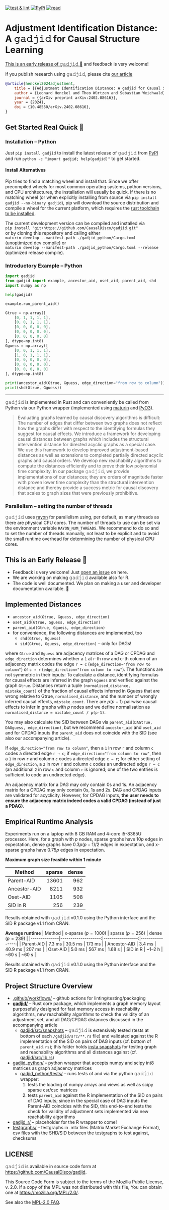[![test & lint](https://github.com/CausalDisco/gadjid/actions/workflows/test-lint.yml/badge.svg?branch=main)](https://github.com/CausalDisco/gadjid/actions/workflows/test-lint.yml?query=branch%3Amain)
[![PyPi](https://badgen.net/pypi/v/gadjid/?icon=pypi&label=PyPI)](https://pypi.org/project/gadjid)
[![read](https://badgen.net/badge/read/arXiv/b31b1b)](https://doi.org/10.48550/arXiv.2402.08616)


# Adjustment Identification Distance: A 𝚐𝚊𝚍𝚓𝚒𝚍 for Causal Structure Learning

[This is an early release of 𝚐𝚊𝚍𝚓𝚒𝚍 🐥](#this-is-an-early-release-) and feedback is very welcome!

If you publish research using 𝚐𝚊𝚍𝚓𝚒𝚍, please cite
[our article](https://doi.org/10.48550/arXiv.2402.08616)
```bibtex
@article{henckel2024adjustment,
    title = {{Adjustment Identification Distance: A gadjid for Causal Structure Learning}},
    author = {Leonard Henckel and Theo Würtzen and Sebastian Weichwald},
    journal = {{arXiv preprint arXiv:2402.08616}},
    year = {2024},
    doi = {10.48550/arXiv.2402.08616},
}
```


## Get Started Real Quick 🚀

### Installation – Python

Just `pip install gadjid` to install the latest release of 𝚐𝚊𝚍𝚓𝚒𝚍 from [PyPI](https://pypi.org/project/gadjid/) \
and run `python -c "import gadjid; help(gadjid)"` to get started.

#### Install Alternatives

Pip tries to find a matching wheel and install that.
Since we offer precompiled wheels
for most common operating systems, python versions, and CPU architectures,
the installation will usually be quick.
If there is no matching wheel
(or when explicitly installing from source via
`pip install gadjid --no-binary gadjid`),
pip will download the source distribution and compile a wheel for the current platform,
which requires the [rust toolchain to be installed](https://rustup.rs/).

The current development version can be compiled and installed via \
`pip install "git+https://github.com/CausalDisco/gadjid.git"` \
or by cloning this repository and calling either \
`maturin develop --manifest-path ./gadjid_python/Cargo.toml` (unoptimized dev compile)
or \
`maturin develop --manifest-path ./gadjid_python/Cargo.toml --release` (optimized release compile).


### Introductory Example – Python

```python
import gadjid
from gadjid import example, ancestor_aid, oset_aid, parent_aid, shd
import numpy as np

help(gadjid)

example.run_parent_aid()

Gtrue = np.array([
    [0, 1, 1, 1, 1],
    [0, 0, 1, 1, 1],
    [0, 0, 0, 0, 0],
    [0, 0, 0, 0, 0],
    [0, 0, 0, 0, 0]
], dtype=np.int8)
Gguess = np.array([
    [0, 0, 1, 1, 1],
    [1, 0, 1, 1, 1],
    [0, 0, 0, 0, 0],
    [0, 0, 0, 0, 0],
    [0, 0, 0, 0, 0]
], dtype=np.int8)

print(ancestor_aid(Gtrue, Gguess, edge_direction="from row to column"))
print(shd(Gtrue, Gguess))
```


---


𝚐𝚊𝚍𝚓𝚒𝚍 is implemented in Rust
and can conveniently be called from Python via our Python wrapper
(implemented using [maturin](https://www.maturin.rs/) and [PyO3](https://pyo3.rs/)).

> Evaluating graphs learned by causal discovery algorithms is difficult: The number of edges that differ between two graphs does not reflect how the graphs differ with respect to the identifying formulas they suggest for causal effects. We introduce a framework for developing causal distances between graphs which includes the structural intervention distance for directed acyclic graphs as a special case. We use this framework to develop improved adjustment-based distances as well as extensions to completed partially directed acyclic graphs and causal orders. We develop new reachability algorithms to compute the distances efficiently and to prove their low polynomial time complexity. In our package 𝚐𝚊𝚍𝚓𝚒𝚍, we provide implementations of our distances; they are orders of magnitude faster with proven lower time complexity than the structural intervention distance and thereby provide a success metric for causal discovery that scales to graph sizes that were previously prohibitive.


### Parallelism – setting the number of threads

𝚐𝚊𝚍𝚓𝚒𝚍 uses [rayon](https://docs.rs/rayon/latest/rayon/) for parallelism
using, per default, as many threads as there are physical CPU cores.
The number of threads to use can be set via the environment variable `RAYON_NUM_THREADS`.
We recommend to do so and to set the number of threads manually,
not least to be explicit and to avoid the small runtime overhead for determining the number of physical CPU cores.


## This is an Early Release 🐥

* Feedback is very welcome! Just [open an issue](https://github.com/CausalDisco/gadjid/issues/new/choose) on here.
* We are working on making 𝚐𝚊𝚍𝚓𝚒𝚍 available also for R.
* The code is well documented. We plan on making a user and developer documentation available. 📃


## Implemented Distances

* `ancestor_aid(Gtrue, Gguess, edge_direction)`
* `oset_aid(Gtrue, Gguess, edge_direction)`
* `parent_aid(Gtrue, Gguess, edge_direction)`
* for convenience, the following distances are implemented, too
    * `shd(Gtrue, Gguess)`
    * `sid(Gtrue, Gguess, edge_direction)` – only for DAGs!

where `Gtrue` and `Gguess` are adjacency matrices of a DAG or CPDAG
and `edge_direction` determines whether a `1` at r-th row and c-th column of an adjacency matrix
codes the edge `r → c` (`edge_direction="from row to column"`) or `c → r` (`edge_direction="from column to row"`).
The functions are not symmetric in their inputs:
To calculate a distance,
identifying formulas for causal effects are inferred in the graph `Gguess`
and verified against the graph `Gtrue`.
Distances return a tuple `(normalised_distance, mistake_count)`
of the fraction of causal effects inferred in Gguess that are wrong relative to Gtrue, `normalised_distance`,
and the number of wrongly inferred causal effects, `mistake_count`.
There are $p(p-1)$ pairwise causal effects to infer in graphs with $p$ nodes
and we define normalisation as  `normalised_distance = mistake_count / p(p-1)`.

You may also calculate the SID between DAGs via `parent_aid(DAGtrue, DAGguess, edge_direction)`,
but we recommend `ancestor_aid` and `oset_aid` and for CPDAG inputs the `parent_aid` does not coincide with the SID
(see also our accompanying article).

If `edge_direction="from row to column"`, then
a `1` in row `r` and column `c` codes a directed edge `r → c`;
if `edge_direction="from column to row"`, then
a `1` in row `r` and column `c` codes a directed edge `c → r`;
for either setting of `edge_direction`,
a `2` in row `r` and column `c` codes an undirected edge `r – c`
(an additional `2` in row `c` and column `r` is ignored;
one of the two entries is sufficient to code an undirected edge).

An adjacency matrix for a DAG may only contain 0s and 1s.
An adjacency matrix for a CPDAG may only contain 0s, 1s and 2s.
DAG and CPDAG inputs are validated for acyclicity.
However, for CPDAG inputs, __the user needs to ensure the adjacency
matrix indeed codes a valid CPDAG (instead of just a PDAG)__.


## Empirical Runtime Analysis

Experiments run on a laptop with 8 GB RAM and 4-core i5-8365U processor.
Here, for a graph with $p$ nodes,
sparse graphs have $10p$ edges in expectation,
dense graphs have $0.3p(p-1)/2$ edges in expectation,
and
x-sparse graphs have $0.75p$ edges in expectation.

__Maximum graph size feasible within 1 minute__

| Method       | sparse | dense |
|--------------|-------:|------:|
| Parent-AID   |  13601 |   962 |
| Ancestor-AID |   8211 |   932 |
| Oset-AID     |   1105 |   508 |
| SID in R     |    256 |   239 |

Results obtained with 𝚐𝚊𝚍𝚓𝚒𝚍 v0.1.0 using the Python interface
and the SID R package v1.1 from CRAN.

__Average runtime__
| Method       | x-sparse ($p=1000$) | sparse ($p=256$) | dense ($p=239$) |
|--------------|--------------------:|-----------------:|----------------:|
| Parent-AID   |              7.3 ms |          30.5 ms |          173 ms |
| Ancestor-AID |              3.4 ms |          40.9 ms |          207 ms |
| Oset-AID     |              5.0 ms |           567 ms |         1.68 s  |
| SID in R     |             ~1–2 h  |           ~60 s  |          ~60 s  |

Results obtained with 𝚐𝚊𝚍𝚓𝚒𝚍 v0.1.0 using the Python interface
and the SID R package v1.1 from CRAN.


## Project Structure Overview

* [.github/workflows/](./.github/workflows) – github actions for linting/testing/packaging
* [__gadjid/__](./gadjid/) – Rust core package, which implements
    a graph memory layout purposefully designed for fast memory access in reachability algorithms,
    new reachability algorithms to check the validity of an adjustment set,
    and all DAG/CPDAG distances discussed in the accompanying article
    * [gadjid/src/snapshots](./gadjid/src/snapshots) –
      𝚐𝚊𝚍𝚓𝚒𝚍 is extensively tested (tests at bottom of each `/gadjid/src/**.rs` file)
      and validated against the R implementation of the SID on pairs of DAG inputs (cf. bottom of `parent_aid.rs`);
      this folder holds [insta snapshots](https://insta.rs/) for testing graph and reachability algorithms and all distances against
      (cf. [gadjid/src/lib.rs](./gadjid/src/lib.rs))
* [gadjid_python/](./gadjid_python/) –
    python wrapper that accepts numpy and scipy int8 matrices as graph adjacency matrices
    * [gadjid_python/tests/](./gadjid_python/tests/) – runs tests of and via the python 𝚐𝚊𝚍𝚓𝚒𝚍 wrapper:
        1. tests the loading of numpy arrays and views as well as scipy sparse csr/csc matrices
        2. tests `parent_aid` against the R implementation of the SID on pairs of DAG inputs;
        since in the special case of DAG inputs the Parent-AID coincides with the SID,
        this end-to-end tests the check for validity of adjustment sets implemented via new reachability algorithms
* [gadjid_r/](./gadjid_r/) – placeholder for the R wrapper to come!
* [testgraphs/](./testgraphs/) – testgraphs in .mtx files (Matrix Market Exchange Format), csv files with the SHD/SID between the testgraphs to test against, checksums


## LICENSE

𝚐𝚊𝚍𝚓𝚒𝚍 is available in source code form at <https://github.com/CausalDisco/gadjid>.

This Source Code Form is subject to the terms of the Mozilla Public License, v. 2.0.
If a copy of the MPL was not distributed with this file, You can obtain one at https://mozilla.org/MPL/2.0/.

See also the [MPL-2.0 FAQ](https://mozilla.org/MPL/2.0/FAQ).
